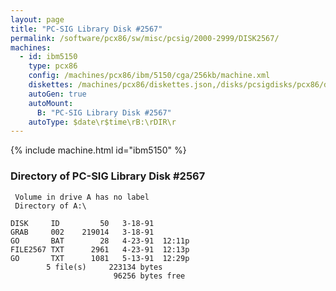 ```yaml
---
layout: page
title: "PC-SIG Library Disk #2567"
permalink: /software/pcx86/sw/misc/pcsig/2000-2999/DISK2567/
machines:
  - id: ibm5150
    type: pcx86
    config: /machines/pcx86/ibm/5150/cga/256kb/machine.xml
    diskettes: /machines/pcx86/diskettes.json,/disks/pcsigdisks/pcx86/diskettes.json
    autoGen: true
    autoMount:
      B: "PC-SIG Library Disk #2567"
    autoType: $date\r$time\rB:\rDIR\r
---
```


{% include machine.html id="ibm5150" %}

### Directory of PC-SIG Library Disk #2567

     Volume in drive A has no label
     Directory of A:\

    DISK     ID         50   3-18-91
    GRAB     002    219014   3-18-91
    GO       BAT        28   4-23-91  12:11p
    FILE2567 TXT      2961   4-23-91  12:13p
    GO       TXT      1081   5-13-91  12:29p
            5 file(s)     223134 bytes
                           96256 bytes free
